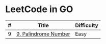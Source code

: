 
LeetCode in GO
========


| # | Title | Difficulty |
|--| ----- | ---------- |
|9|[9. Palindrome Number](https://leetcode.com/problems/palindrome-number/) |Easy|
